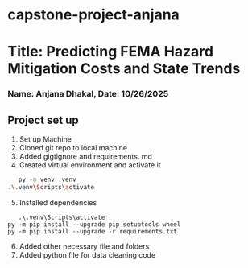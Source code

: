 # capstone-project-anjana

# Title: Predicting FEMA Hazard Mitigation Costs and State Trends
### Name: Anjana Dhakal, Date: 10/26/2025

## Project set up
1. Set up Machine 
2. Cloned git repo to local machine
3. Added gigtignore and requirements. md
4. Created virtual environment and activate it
   
```sh
   py -m venv .venv
.\.venv\Scripts\activate

```


5. Installed dependencies
 
``` 
   .\.venv\Scripts\activate
py -m pip install --upgrade pip setuptools wheel
py -m pip install --upgrade -r requirements.txt

```
6. Added other necessary file and folders 
7. Added python file for data cleaning code 